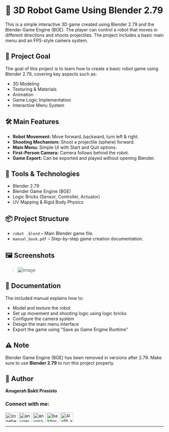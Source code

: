 # 🤖 3D Robot Game Using Blender 2.79

This is a simple interactive 3D game created using Blender 2.79 and the Blender Game Engine (BGE). The player can control a robot that moves in different directions and shoots projectiles. The project includes a basic main menu and an FPS-style camera system.

## 🎯 Project Goal

The goal of this project is to learn how to create a basic robot game using Blender 2.79, covering key aspects such as:

- 3D Modeling
- Texturing & Materials
- Animation
- Game Logic Implementation
- Interactive Menu System

## 🛠 Main Features

- **Robot Movement:** Move forward, backward, turn left & right.
- **Shooting Mechanism:** Shoot a projectile (sphere) forward.
- **Main Menu:** Simple UI with Start and Quit options.
- **First-Person Camera:** Camera follows behind the robot.
- **Game Export:** Can be exported and played without opening Blender.

## 🧰 Tools & Technologies

- Blender 2.79
- Blender Game Engine (BGE)
- Logic Bricks (Sensor, Controller, Actuator)
- UV Mapping & Rigid Body Physics

## 📦 Project Structure

- `robot .blend` – Main Blender game file.
- `manual_book.pdf` – Step-by-step game creation documentation.

## 🖼 Screenshots

> ![image](https://github.com/user-attachments/assets/6c88bd5e-a976-4f61-a6ea-a3d06d255b30)

## 📄 Documentation

The included manual explains how to:
- Model and texture the robot
- Set up movement and shooting logic using logic bricks
- Configure the camera system
- Design the main menu interface
- Export the game using "Save as Game Engine Runtime"

## ⚠️ Note

Blender Game Engine (BGE) has been removed in versions after 2.79. Make sure to use **Blender 2.79** to run this project properly.

## 👤 Author

**Anugerah Bakti Prasisto**  
<h3 align="left">Connect with me:</h3>
<p align="left">
<a href="https://twitter.com/zonehell1" target="blank"><img align="center" src="https://raw.githubusercontent.com/rahuldkjain/github-profile-readme-generator/master/src/images/icons/Social/twitter.svg" alt="zonehell1" height="30" width="40" /></a>
<a href="https://www.linkedin.com/in/anugerah-bakti-prasisto-04422122b/" target="blank"><img align="center" src="https://raw.githubusercontent.com/rahuldkjain/github-profile-readme-generator/master/src/images/icons/Social/linked-in-alt.svg" alt="anugerah bakti prasisto" height="30" width="40" /></a>
<a href="https://www.facebook.com/profile.php?id=100006615318141&locale=id_ID" target="blank"><img align="center" src="https://raw.githubusercontent.com/rahuldkjain/github-profile-readme-generator/master/src/images/icons/Social/facebook.svg" alt="anugrah bakti" height="30" width="40" /></a>
<a href="https://www.instagram.com/bakti_011/" target="blank"><img align="center" src="https://raw.githubusercontent.com/rahuldkjain/github-profile-readme-generator/master/src/images/icons/Social/instagram.svg" alt="baktiprasisto" height="30" width="40" /></a>
<a href="https://www.youtube.com/@baktiprasisto" target="blank"><img align="center" src="https://raw.githubusercontent.com/rahuldkjain/github-profile-readme-generator/master/src/images/icons/Social/youtube.svg" alt="4ia16_anugerah bakti prasisto" height="30" width="40" /></a>
</p>


---
